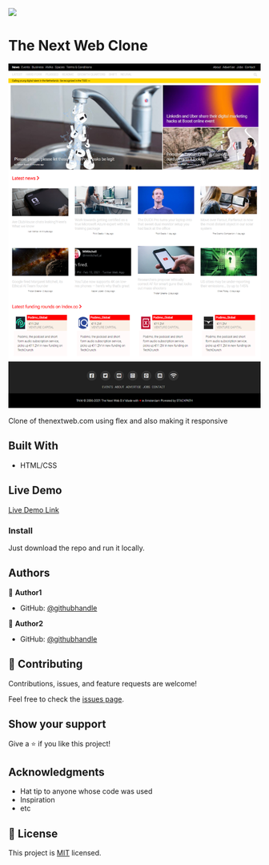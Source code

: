 ![](https://img.shields.io/badge/myapp-blueviolet)

# The Next Web Clone

![screenshot](./app_screenshot.png)

Clone of thenextweb.com using flex and also making it responsive

## Built With

- HTML/CSS

## Live Demo

[Live Demo Link](https://agitated-tesla-1b2a75.netlify.app/)

### Install

Just download the repo and run it locally.

## Authors

👤 **Author1**

- GitHub: [@githubhandle](https://github.com/MarkoNS1990)

👤 **Author2**

- GitHub: [@githubhandle](https://github.com/zilton7)


## 🤝 Contributing

Contributions, issues, and feature requests are welcome!

Feel free to check the [issues page](issues/).

## Show your support

Give a ⭐️ if you like this project!

## Acknowledgments

- Hat tip to anyone whose code was used
- Inspiration
- etc

## 📝 License

This project is [MIT](lic.url) licensed.
